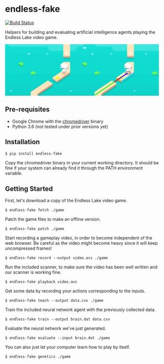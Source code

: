 # endless-fake

[![Build Status](https://travis-ci.org/aisouard/endless-fake.svg?branch=master)](https://travis-ci.org/aisouard/endless-fake)

Helpers for building and evaluating artificial intelligence agents playing the
Endless Lake video game.

![endless-fake heading](docs/header.png)

## Pre-requisites

* Google Chrome with the [chromedriver] binary
* Python 3.6 (not tested under prior versions yet)

## Installation

```
$ pip install endless-fake
```

Copy the chromedriver binary in your current working directory. It should be
fine if your system can already find it through the PATH environment variable.

## Getting Started

First, let's download a copy of the Endless Lake video game.

```
$ endless-fake fetch ./game
```

Patch the game files to make an offline version.

```
$ endless-fake patch ./game
```

Start recording a gameplay video, in order to become independent of the web
browser. Be careful as the video might become heavy since it will keep
uncompressed frames!

```
$ endless-fake record --output video.avi ./game
```

Run the included scanner, to make sure the video has been well written and our
scanner is working fine.

```
$ endless-fake playback video.avi
```

Get some data by recording your actions corresponding to the inputs.

```
$ endless-fake teach --output data.csv ./game
```

Train the included neural network agent with the previously collected data.

```
$ endless-fake train --output brain.dat data.csv
```

Evaluate the neural network we've just generated.

```
$ endless-fake evaluate --input brain.dat ./game
```

You can also just let your computer learn how to play by itself.

```
$ endless-fake genetics ./game
```

[chromedriver]: https://chromedriver.chromium.org/downloads